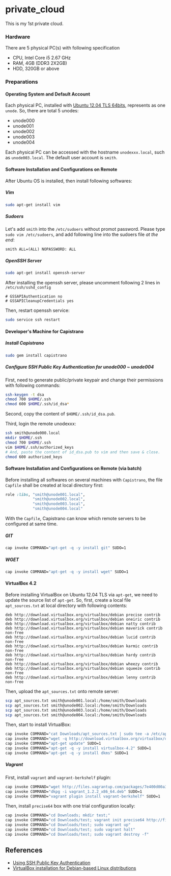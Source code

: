 private_cloud
=============

This is my 1st private cloud.


### Hardware
There are 5 physical PC(s) with following specification
- CPU, Intel Core i5 2.67 GHz
- RAM, 4GB (DDR3 2X2GB)
- HDD, 320GB or above

### Preparations



#### Operating System and Default Account
Each physical PC, installed with [Ubuntu 12.04 TLS 64bits](http://www.ubuntu.com/download/desktop), represents as one `unode`. So, there are total 5 unodes:
- unode000
- unode001
- unode002
- unode003
- unode004

Each physical PC can be accessed with the hostname `unodexxx.local`, such as `unode003.local`. The default user account is `smith`.


#### Software Installation and Configurations on Remote
After Ubuntu OS is installed, then install following softwares:

##### Vim
```bash
sudo apt-get install vim
```

##### Sudoers
Let's add `smith` into the `/etc/sudoers` without promot password. Please type `sudo vim /etc/sudoers`, and add following line into the sudoers file *at the end*:

```text
smith ALL=(ALL) NOPASSWORD: ALL
```


##### OpenSSH Server
```bash
sudo apt-get install openssh-server
```

After installing the openssh server, please uncomment following 2 lines in `/etc/ssh/sshd_config`

```
# GSSAPIAuthentication no
# GSSAPICleanupCredentials yes
```

Then, restart openssh service:

```bash
sudo service ssh restart
```


#### Developer's Machine for Capistrano
##### Install Capistrano
```bash
sudo gem install capistrano
```

##### Configure SSH Public Key Authentication for unode000 ~ unode004
First, need to generate public/private keypair and change their permissions with following commands:

```bash
ssh-keygen -t dsa
chmod 700 $HOME/.ssh
chmod 600 $HOME/.ssh/id_dsa*
```

Second, copy the content of `$HOME/.ssh/id_dsa.pub`.

Third, login the remote unodexxx:

```bash
ssh smith@unode000.local
mkdir $HOME/.ssh
chmod 700 $HOME/.ssh
vim $HOME/.ssh/authorized_keys
# And, paste the content of id_dsa.pub to vim and then save & close.
chmod 600 authorized_keys
```

#### Software Installation and Configurations on Remote (via batch)
Before installing all softwares on several machines with `Capistrano`, the file `Capfile` shall be created at local directory first:

```ruby
role :libs, "smith@unode001.local", 
            "smith@unode002.local", 
            "smith@unode003.local", 
            "smith@unode004.local"
```

With the `Capfile`, Capistrano can know which remote servers to be configured at same time.


##### GIT
```bash
cap invoke COMMAND="apt-get -q -y install git" SUDO=1
```

##### WGET

```bash
cap invoke COMMAND="apt-get -q -y install wget" SUDO=1
```

#### VirtualBox 4.2
Before installing VirtualBox on Ubuntu 12.04 TLS via `apt-get`, we need to update the source list of `apt-get`. So, first, create a local file `apt_sources.txt` at local directory with following contents:

```text
deb http://download.virtualbox.org/virtualbox/debian precise contrib
deb http://download.virtualbox.org/virtualbox/debian oneiric contrib
deb http://download.virtualbox.org/virtualbox/debian natty contrib
deb http://download.virtualbox.org/virtualbox/debian maverick contrib non-free
deb http://download.virtualbox.org/virtualbox/debian lucid contrib non-free
deb http://download.virtualbox.org/virtualbox/debian karmic contrib non-free
deb http://download.virtualbox.org/virtualbox/debian hardy contrib non-free
deb http://download.virtualbox.org/virtualbox/debian wheezy contrib
deb http://download.virtualbox.org/virtualbox/debian squeeze contrib non-free
deb http://download.virtualbox.org/virtualbox/debian lenny contrib non-free
```

Then, upload the `apt_sources.txt` onto remote server:

```bash
scp apt_sources.txt smith@unode001.local:/home/smith/Downloads
scp apt_sources.txt smith@unode002.local:/home/smith/Downloads
scp apt_sources.txt smith@unode003.local:/home/smith/Downloads
scp apt_sources.txt smith@unode004.local:/home/smith/Downloads
```

Then, start to install VirtualBox:

```bash
cap invoke COMMAND="cat Downloads/apt_sources.txt | sudo tee -a /etc/apt/sources.list"
cap invoke COMMAND="wget -q http://download.virtualbox.org/virtualbox/debian/oracle_vbox.asc -O- | sudo apt-key add -"
cap invoke COMMAND="apt-get update" SUDO=1
cap invoke COMMAND="apt-get -q -y install virtualbox-4.2" SUDO=1
cap invoke COMMAND="apt-get -q -y install dkms" SUDO=1
```

##### Vagrant
First, install `vagrant` and `vagrant-berkshelf` plugin:

```bash
cap invoke COMMAND="wget http://files.vagrantup.com/packages/7e400d00a3c5a0fdf2809c8b5001a035415a607b/vagrant_1.2.2_x86_64.deb"
cap invoke COMMAND="dkpg -i vagrant_1.2.2_x86_64.deb" SUDO=1
cap invoke COMMAND="vagrant plugin install vagrant-berkshelf" SUDO=1
```

Then, install `precise64` box with one trial configuration locally:

```bash
cap invoke COMMAND="cd Downloads; mkdir test;"
cap invoke COMMAND="cd Downloads/test; vagrant init precise64 http://files.vagrantup.com/precise64.box"
cap invoke COMMAND="cd Downloads/test; sudo vagrant up"
cap invoke COMMAND="cd Downloads/test; sudo vagrant halt"
cap invoke COMMAND="cd Downloads/test; sudo vagrant destroy -f"
```




## References
- [Using SSH Public Key Authentication](http://macnugget.org/projects/publickeys/)
- [VirtualBox installation for Debian-based Linux distributions](https://www.virtualbox.org/wiki/Linux_Downloads)

